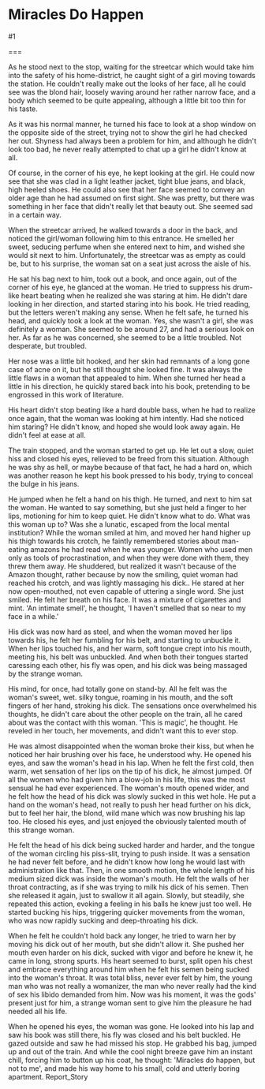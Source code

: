 Miracles Do Happen
==================
#1 

===

As he stood next to the stop, waiting for the streetcar which would take him into the safety of his home-district, he caught sight of a girl moving towards the station. He couldn't really make out the looks of her face, all he could see was the blond hair, loosely waving around her rather narrow face, and a body which seemed to be quite appealing, although a little bit too thin for his taste. 

As it was his normal manner, he turned his face to look at a shop window on the opposite side of the street, trying not to show the girl he had checked her out. Shyness had always been a problem for him, and although he didn't look too bad, he never really attempted to chat up a girl he didn't know at all. 

Of course, in the corner of his eye, he kept looking at the girl. He could now see that she was clad in a light leather jacket, tight blue jeans, and black, high heeled shoes. He could also see that her face seemed to convey an older age than he had assumed on first sight. She was pretty, but there was something in her face that didn't really let that beauty out. She seemed sad in a certain way. 

When the streetcar arrived, he walked towards a door in the back, and noticed the girl/woman following him to this entrance. He smelled her sweet, seducing perfume when she entered next to him, and wished she would sit next to him. Unfortunately, the streetcar was as empty as could be, but to his surprise, the woman sat on a seat just across the aisle of his. 

He sat his bag next to him, took out a book, and once again, out of the corner of his eye, he glanced at the woman. He tried to suppress his drum-like heart beating when he realized she was staring at him. He didn't dare looking in her direction, and started staring into his book. He tried reading, but the letters weren't making any sense. When he felt safe, he turned his head, and quickly took a look at the woman. Yes, she wasn't a girl, she was definitely a woman. She seemed to be around 27, and had a serious look on her. As far as he was concerned, she seemed to be a little troubled. Not desperate, but troubled. 

Her nose was a little bit hooked, and her skin had remnants of a long gone case of acne on it, but he still thought she looked fine. It was always the little flaws in a woman that appealed to him. When she turned her head a little in his direction, he quickly stared back into his book, pretending to be engrossed in this work of literature. 

His heart didn't stop beating like a hard double bass, when he had to realize once again, that the woman was looking at him intently. Had she noticed him staring? He didn't know, and hoped she would look away again. He didn't feel at ease at all. 

The train stopped, and the woman started to get up. He let out a slow, quiet hiss and closed his eyes, relieved to be freed from this situation. Although he was shy as hell, or maybe because of that fact, he had a hard on, which was another reason he kept his book pressed to his body, trying to conceal the bulge in his jeans. 

He jumped when he felt a hand on his thigh. He turned, and next to him sat the woman. He wanted to say something, but she just held a finger to her lips, motioning for him to keep quiet. He didn't know what to do. What was this woman up to? Was she a lunatic, escaped from the local mental institution? While the woman smiled at him, and moved her hand higher up his thigh towards his crotch, he faintly remembered stories about man-eating amazons he had read when he was younger. Women who used men only as tools of procrastination, and when they were done with them, they threw them away. He shuddered, but realized it wasn't because of the Amazon thought, rather because by now the smiling, quiet woman had reached his crotch, and was lightly massaging his dick.. He stared at her now open-mouthed, not even capable of uttering a single word. She just smiled. He felt her breath on his face. It was a mixture of cigarettes and mint. 'An intimate smell', he thought, 'I haven't smelled that so near to my face in a while.' 

His dick was now hard as steel, and when the woman moved her lips towards his, he felt her fumbling for his belt, and starting to unbuckle it. When her lips touched his, and her warm, soft tongue crept into his mouth, meeting his, his belt was unbuckled. And when both their tongues started caressing each other, his fly was open, and his dick was being massaged by the strange woman. 

His mind, for once, had totally gone on stand-by. All he felt was the woman's sweet, wet. silky tongue, roaming in his mouth, and the soft fingers of her hand, stroking his dick. The sensations once overwhelmed his thoughts, he didn't care about the other people on the train, all he cared about was the contact with this woman. 'This is magic', he thought. He reveled in her touch, her movements, and didn't want this to ever stop. 

He was almost disappointed when the woman broke their kiss, but when he noticed her hair brushing over his face, he understood why. He opened his eyes, and saw the woman's head in his lap. When he felt the first cold, then warm, wet sensation of her lips on the tip of his dick, he almost jumped. Of all the women who had given him a blow-job in his life, this was the most sensual he had ever experienced. The woman's mouth opened wider, and he felt how the head of his dick was slowly sucked in this wet hole. He put a hand on the woman's head, not really to push her head further on his dick, but to feel her hair, the blond, wild mane which was now brushing his lap too. He closed his eyes, and just enjoyed the obviously talented mouth of this strange woman. 

He felt the head of his dick being sucked harder and harder, and the tongue of the woman circling his piss-slit, trying to push inside. It was a sensation he had never felt before, and he didn't know how long he would last with administration like that. Then, in one smooth motion, the whole length of his medium sized dick was inside the woman's mouth. He felt the walls of her throat contracting, as if she was trying to milk his dick of his semen. Then she released it again, just to swallow it all again. Slowly, but steadily, she repeated this action, evoking a feeling in his balls he knew just too well. He started bucking his hips, triggering quicker movements from the woman, who was now rapidly sucking and deep-throating his dick. 

When he felt he couldn't hold back any longer, he tried to warn her by moving his dick out of her mouth, but she didn't allow it. She pushed her mouth even harder on his dick, sucked with vigor and before he knew it, he came in long, strong spurts. His heart seemed to burst, split open his chest and embrace everything around him when he felt his semen being sucked into the woman's throat. It was total bliss, never ever felt by him, the young man who was not really a womanizer, the man who never really had the kind of sex his libido demanded from him. Now was his moment, it was the gods' present just for him, a strange woman sent to give him the pleasure he had needed all his life. 

When he opened his eyes, the woman was gone. He looked into his lap and saw his book was still there, his fly was closed and his belt buckled. He gazed outside and saw he had missed his stop. He grabbed his bag, jumped up and out of the train. And while the cool night breeze gave him an instant chill, forcing him to button up his coat, he thought: 'Miracles do happen, but not to me', and made his way home to his small, cold and utterly boring apartment. Report_Story 
